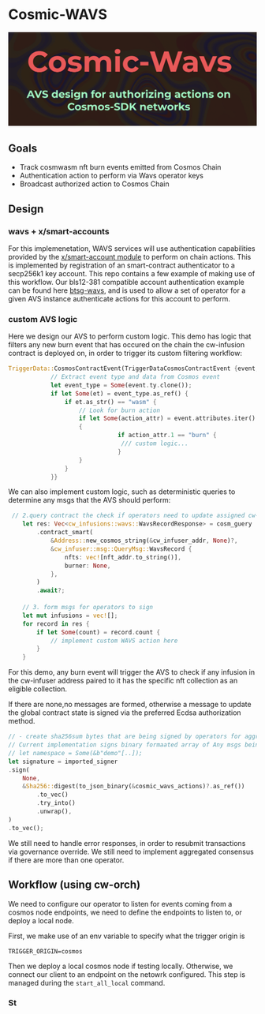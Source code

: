 # Cosmic-WAVS

<div align="center">

[![Bannger](/imgs/readme-banner.png)](https://youtu.be/jyl7kbie41w)

</div>


## Goals
- Track cosmwasm nft burn events emitted from Cosmos Chain
- Authentication action to perform via Wavs operator keys
- Broadcast authorized action to Cosmos Chain

## Design 

### wavs + x/smart-accounts  
 For this implemenetation, WAVS services will use authentication capabilities provided by the [x/smart-account module](https://github.com/permissionlessweb/go-bitsong/tree/main/x/smart-account) to perform on chain actions. This is implemented by 
registration of an smart-contract authenticator to a secp256k1 key account. This repo contains a few example of making use of this workflow. Our bls12-381 compatible account authentication example can be found here [btsg-wavs](https://github.com/permissionlessweb/bs-accounts/blob/cleanup/contracts/smart-accounts/btsg-wavs/src/contract.rs#L100), and is used to allow a set of operator for a given AVS instance authenticate actions for this account to perform.


### custom AVS logic
 
Here we design our AVS to perform custom logic. This demo has logic that filters any new burn event that has occured on the chain the cw-infusion contract is deployed on, in order to trigger its custom filtering workflow:
```rs
TriggerData::CosmosContractEvent(TriggerDataCosmosContractEvent {event,..}) => {
            // Extract event type and data from Cosmos event
            let event_type = Some(event.ty.clone());
            if let Some(et) = event_type.as_ref() {
                if et.as_str() == "wasm" {
                    // Look for burn action
                    if let Some(action_attr) = event.attributes.iter().find(|(k, _)| k == "action")
                    {
                               if action_attr.1 == "burn" {
                                /// custom logic...
                               }
                    }
                }
            }}
```

We can also implement custom logic, such as deterministic queries to determine any msgs that the AVS should perform:
```rs
 // 2.query contract the check if operators need to update assigned cw-infuser state
    let res: Vec<cw_infusions::wavs::WavsRecordResponse> = cosm_guery
        .contract_smart(
            &Address::new_cosmos_string(&cw_infuser_addr, None)?,
            &cw_infuser::msg::QueryMsg::WavsRecord {
                nfts: vec![nft_addr.to_string()],
                burner: None,
            },
        )
        .await?;

    // 3. form msgs for operators to sign
    let mut infusions = vec![];
    for record in res {
        if let Some(count) = record.count {
            // implement custom WAVS action here
        }
    }

```
For this demo, any burn event will trigger the AVS to check if any infusion in the cw-infuser address paired to it has the specific nft collection as an eligible collection.

If there are none,no messages are formed, otherwise a message to update the global contract state is signed via the preferred Ecdsa authorization method.
```rs
// - create sha256sum bytes that are being signed by operators for aggregated approval.
// Current implementation signs binary formaated array of Any msgs being authorized.
// let namespace = Some(&b"demo"[..]);
let signature = imported_signer
.sign(
    None,
    &Sha256::digest(to_json_binary(&cosmic_wavs_actions)?.as_ref())
        .to_vec()
        .try_into()
        .unwrap(),
)
.to_vec();

```

We still need to handle error responses, in order to resubmit transactions via governance override.
We still need to implement aggregated consensus if there are more than one operator.


## Workflow (using cw-orch)
We need to configure our operator to listen for events coming from a cosmos node endpoints, we need to define the endpoints to listen to, or deploy a local node. 

First, we make use of an env variable to specify what the trigger origin is
```
TRIGGER_ORIGIN=cosmos
```

Then we deploy a local cosmos node if testing locally. Otherwise, we connect our client to an endpoint on the netowrk configured.
This step is managed during the `start_all_local` command. 

### St
